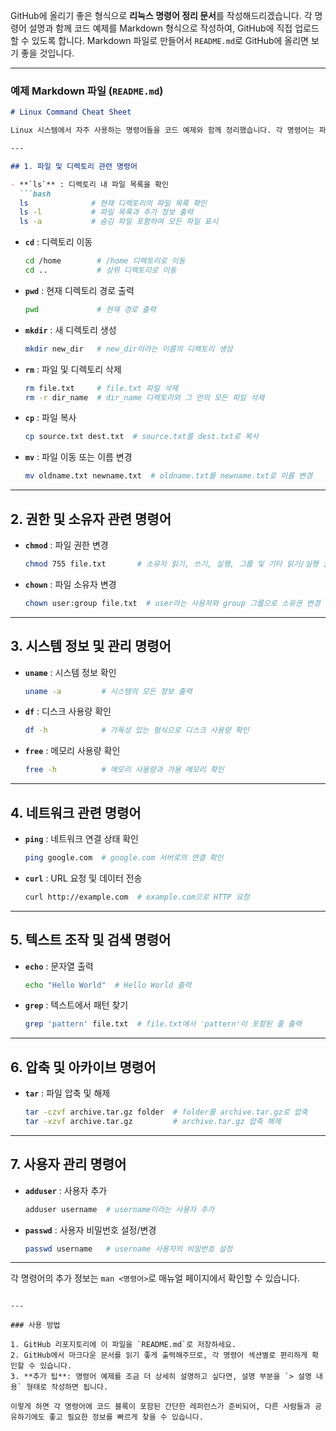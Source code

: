 GitHub에 올리기 좋은 형식으로 **리눅스 명령어 정리 문서**를 작성해드리겠습니다. 각 명령어 설명과 함께 코드 예제를 Markdown 형식으로 작성하여, GitHub에 직접 업로드할 수 있도록 합니다. Markdown 파일로 만들어서 `README.md`로 GitHub에 올리면 보기 좋을 것입니다.

---

### 예제 Markdown 파일 (`README.md`)

```markdown
# Linux Command Cheat Sheet

Linux 시스템에서 자주 사용하는 명령어들을 코드 예제와 함께 정리했습니다. 각 명령어는 파일/디렉토리 관리, 권한 설정, 시스템 정보 확인, 네트워크 조작 등 다양한 작업에 사용됩니다.

---

## 1. 파일 및 디렉토리 관련 명령어

- **`ls`** : 디렉토리 내 파일 목록을 확인
  ```bash
  ls              # 현재 디렉토리의 파일 목록 확인
  ls -l           # 파일 목록과 추가 정보 출력
  ls -a           # 숨김 파일 포함하여 모든 파일 표시
  ```

- **`cd`** : 디렉토리 이동
  ```bash
  cd /home        # /home 디렉토리로 이동
  cd ..           # 상위 디렉토리로 이동
  ```

- **`pwd`** : 현재 디렉토리 경로 출력
  ```bash
  pwd             # 현재 경로 출력
  ```

- **`mkdir`** : 새 디렉토리 생성
  ```bash
  mkdir new_dir   # new_dir이라는 이름의 디렉토리 생성
  ```

- **`rm`** : 파일 및 디렉토리 삭제
  ```bash
  rm file.txt     # file.txt 파일 삭제
  rm -r dir_name  # dir_name 디렉토리와 그 안의 모든 파일 삭제
  ```

- **`cp`** : 파일 복사
  ```bash
  cp source.txt dest.txt  # source.txt를 dest.txt로 복사
  ```

- **`mv`** : 파일 이동 또는 이름 변경
  ```bash
  mv oldname.txt newname.txt  # oldname.txt를 newname.txt로 이름 변경
  ```

---

## 2. 권한 및 소유자 관련 명령어

- **`chmod`** : 파일 권한 변경
  ```bash
  chmod 755 file.txt       # 소유자 읽기, 쓰기, 실행, 그룹 및 기타 읽기/실행 권한 설정
  ```

- **`chown`** : 파일 소유자 변경
  ```bash
  chown user:group file.txt  # user라는 사용자와 group 그룹으로 소유권 변경
  ```

---

## 3. 시스템 정보 및 관리 명령어

- **`uname`** : 시스템 정보 확인
  ```bash
  uname -a         # 시스템의 모든 정보 출력
  ```

- **`df`** : 디스크 사용량 확인
  ```bash
  df -h            # 가독성 있는 형식으로 디스크 사용량 확인
  ```

- **`free`** : 메모리 사용량 확인
  ```bash
  free -h          # 메모리 사용량과 가용 메모리 확인
  ```

---

## 4. 네트워크 관련 명령어

- **`ping`** : 네트워크 연결 상태 확인
  ```bash
  ping google.com  # google.com 서버로의 연결 확인
  ```

- **`curl`** : URL 요청 및 데이터 전송
  ```bash
  curl http://example.com  # example.com으로 HTTP 요청
  ```

---

## 5. 텍스트 조작 및 검색 명령어

- **`echo`** : 문자열 출력
  ```bash
  echo "Hello World"  # Hello World 출력
  ```

- **`grep`** : 텍스트에서 패턴 찾기
  ```bash
  grep 'pattern' file.txt  # file.txt에서 'pattern'이 포함된 줄 출력
  ```

---

## 6. 압축 및 아카이브 명령어

- **`tar`** : 파일 압축 및 해제
  ```bash
  tar -czvf archive.tar.gz folder  # folder를 archive.tar.gz로 압축
  tar -xzvf archive.tar.gz         # archive.tar.gz 압축 해제
  ```

---

## 7. 사용자 관리 명령어

- **`adduser`** : 사용자 추가
  ```bash
  adduser username  # username이라는 사용자 추가
  ```

- **`passwd`** : 사용자 비밀번호 설정/변경
  ```bash
  passwd username   # username 사용자의 비밀번호 설정
  ```

---

각 명령어의 추가 정보는 `man <명령어>`로 매뉴얼 페이지에서 확인할 수 있습니다.
```

---

### 사용 방법

1. GitHub 리포지토리에 이 파일을 `README.md`로 저장하세요.
2. GitHub에서 마크다운 문서를 읽기 좋게 출력해주므로, 각 명령어 섹션별로 편리하게 확인할 수 있습니다.
3. **추가 팁**: 명령어 예제를 조금 더 상세히 설명하고 싶다면, 설명 부분을 `> 설명 내용` 형태로 작성하면 됩니다.

이렇게 하면 각 명령어에 코드 블록이 포함된 간단한 레퍼런스가 준비되어, 다른 사람들과 공유하기에도 좋고 필요한 정보를 빠르게 찾을 수 있습니다.
